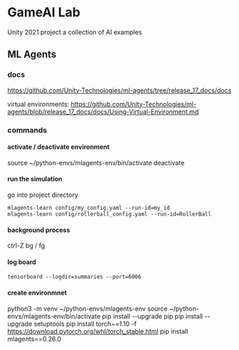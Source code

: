 # GameAI Lab
Unity 2021 project
a collection of AI examples

## ML Agents

### docs
https://github.com/Unity-Technologies/ml-agents/tree/release_17_docs/docs

virtual environments: https://github.com/Unity-Technologies/ml-agents/blob/release_17_docs/docs/Using-Virtual-Environment.md

### commands
#### activate / deactivate environment
source ~/python-envs/mlagents-env/bin/activate
deactivate

#### run the simulation
go into project directory

`mlagents-learn config/my_config.yaml --run-id=my_id`  
`mlagents-learn config/rollerball_config.yaml --run-id=RollerBall`

#### background process
ctrl-Z
bg / fg

#### log board
`tensorboard --logdir=summaries --port=6006`

#### create environmnet
python3 -m venv ~/python-envs/mlagents-env
source ~/python-envs/mlagents-env/bin/activate
pip install --upgrade pip
pip install --upgrade setuptools
pip install torch~=1.10 -f https://download.pytorch.org/whl/torch_stable.html
pip install mlagents==0.26.0

